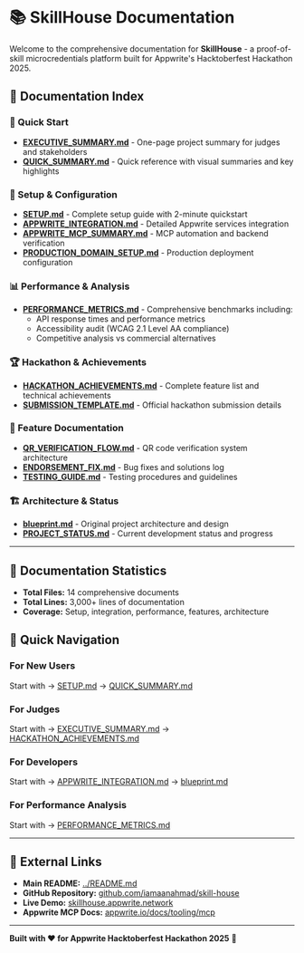 # 📚 SkillHouse Documentation

Welcome to the comprehensive documentation for **SkillHouse** - a proof-of-skill microcredentials platform built for Appwrite's Hacktoberfest Hackathon 2025.

## 📖 Documentation Index

### 🚀 Quick Start

- **[EXECUTIVE_SUMMARY.md](./EXECUTIVE_SUMMARY.md)** - One-page project summary for judges and stakeholders
- **[QUICK_SUMMARY.md](./QUICK_SUMMARY.md)** - Quick reference with visual summaries and key highlights

### 🔧 Setup & Configuration

- **[SETUP.md](./SETUP.md)** - Complete setup guide with 2-minute quickstart
- **[APPWRITE_INTEGRATION.md](./APPWRITE_INTEGRATION.md)** - Detailed Appwrite services integration
- **[APPWRITE_MCP_SUMMARY.md](./APPWRITE_MCP_SUMMARY.md)** - MCP automation and backend verification
- **[PRODUCTION_DOMAIN_SETUP.md](./PRODUCTION_DOMAIN_SETUP.md)** - Production deployment configuration

### 📊 Performance & Analysis

- **[PERFORMANCE_METRICS.md](./PERFORMANCE_METRICS.md)** - Comprehensive benchmarks including:
  - API response times and performance metrics
  - Accessibility audit (WCAG 2.1 Level AA compliance)
  - Competitive analysis vs commercial alternatives

### 🏆 Hackathon & Achievements

- **[HACKATHON_ACHIEVEMENTS.md](./HACKATHON_ACHIEVEMENTS.md)** - Complete feature list and technical achievements
- **[SUBMISSION_TEMPLATE.md](./SUBMISSION_TEMPLATE.md)** - Official hackathon submission details

### 📱 Feature Documentation

- **[QR_VERIFICATION_FLOW.md](./QR_VERIFICATION_FLOW.md)** - QR code verification system architecture
- **[ENDORSEMENT_FIX.md](./ENDORSEMENT_FIX.md)** - Bug fixes and solutions log
- **[TESTING_GUIDE.md](./TESTING_GUIDE.md)** - Testing procedures and guidelines

### 🏗️ Architecture & Status

- **[blueprint.md](./blueprint.md)** - Original project architecture and design
- **[PROJECT_STATUS.md](./PROJECT_STATUS.md)** - Current development status and progress

---

## 📑 Documentation Statistics

- **Total Files:** 14 comprehensive documents
- **Total Lines:** 3,000+ lines of documentation
- **Coverage:** Setup, integration, performance, features, architecture

## 🎯 Quick Navigation

### For New Users
Start with → [SETUP.md](./SETUP.md) → [QUICK_SUMMARY.md](./QUICK_SUMMARY.md)

### For Judges
Start with → [EXECUTIVE_SUMMARY.md](./EXECUTIVE_SUMMARY.md) → [HACKATHON_ACHIEVEMENTS.md](./HACKATHON_ACHIEVEMENTS.md)

### For Developers
Start with → [APPWRITE_INTEGRATION.md](./APPWRITE_INTEGRATION.md) → [blueprint.md](./blueprint.md)

### For Performance Analysis
Start with → [PERFORMANCE_METRICS.md](./PERFORMANCE_METRICS.md)

---

## 🔗 External Links

- **Main README:** [../README.md](../README.md)
- **GitHub Repository:** [github.com/iamaanahmad/skill-house](https://github.com/iamaanahmad/skill-house)
- **Live Demo:** [skillhouse.appwrite.network](https://skillhouse.appwrite.network)
- **Appwrite MCP Docs:** [appwrite.io/docs/tooling/mcp](https://appwrite.io/docs/tooling/mcp)

---

**Built with ❤️ for Appwrite Hacktoberfest Hackathon 2025** 🎃
